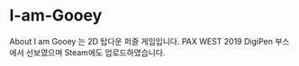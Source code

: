 # I-am-Gooey
About
I am Gooey 는 2D 탑다운 퍼즐 게임입니다. PAX WEST 2019 DigiPen 부스에서 선보였으며 Steam에도 업로드하였습니다. 
